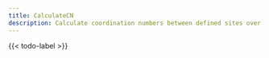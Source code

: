 ```yaml
---
title: CalculateCN
description: Calculate coordination numbers between defined sites over specified distance ranges from an existing RDF
---
```


{{< todo-label >}}
